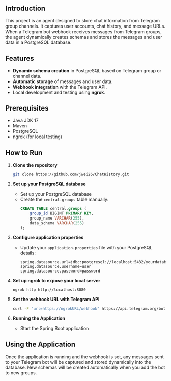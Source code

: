 ## Introduction
This project is an agent designed to store chat information from Telegram group channels. It captures user accounts, chat history, and message URLs. When a Telegram bot webhook receives messages from Telegram groups, the agent dynamically creates schemas and stores the messages and user data in a PostgreSQL database.

## Features
- **Dynamic schema creation** in PostgreSQL based on Telegram group or channel data.
- **Automatic storage** of messages and user data.
- **Webhook integration** with the Telegram API.
- Local development and testing using **ngrok**.

## Prerequisites
- Java JDK 17
- Maven
- PostgreSQL
- ngrok (for local testing)

## How to Run

1. **Clone the repository**
    ```bash
    git clone https://github.com/jwei26/ChatHistory.git
    ```

2. **Set up your PostgreSQL database**
    - Set up your PostgreSQL database
    - Create the `central.groups` table manually:
        ```sql
        CREATE TABLE central.groups (
            group_id BIGINT PRIMARY KEY,
            group_name VARCHAR(255),
            data_schema VARCHAR(255)
        );
        ```

3. **Configure application properties**
    - Update your `application.properties` file with your PostgreSQL details:
        ```properties
        spring.datasource.url=jdbc:postgresql://localhost:5432/yourdatabase
        spring.datasource.username=user
        spring.datasource.password=password
        ```

4. **Set up ngrok to expose your local server**
    ```bash
    ngrok http http://localhost:8080
    ```

5. **Set the webhook URL with Telegram API**
    ```bash
    curl -F "url=https://ngrokURL/webhook" https://api.telegram.org/bot<BotToken>/setWebhook
    ```
    
6. **Running the Application**
    - Start the Spring Boot application


## Using the Application
Once the application is running and the webhook is set, any messages sent to your Telegram bot will be captured and stored dynamically into the database. New schemas will be created automatically when you add the bot to new groups.

